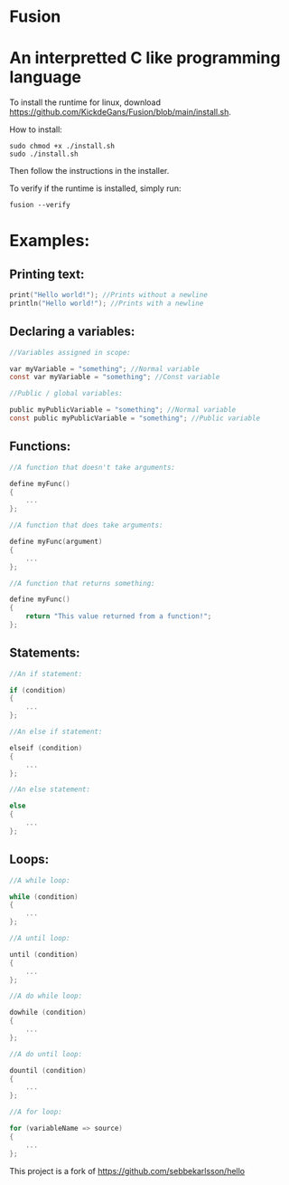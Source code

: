 # Fusion

# An interpretted C like programming language

To install the runtime for linux, download https://github.com/KickdeGans/Fusion/blob/main/install.sh.

How to install:
```console
sudo chmod +x ./install.sh
sudo ./install.sh
```
Then follow the instructions in the installer.

To verify if the runtime is installed, simply run:
```console
fusion --verify
```

# Examples:

## Printing text:
```C
print("Hello world!"); //Prints without a newline
println("Hello world!"); //Prints with a newline
```

## Declaring a variables:
```C
//Variables assigned in scope:

var myVariable = "something"; //Normal variable
const var myVariable = "something"; //Const variable

//Public / global variables:

public myPublicVariable = "something"; //Normal variable
const public myPublicVariable = "something"; //Public variable

```

## Functions:
```C
//A function that doesn't take arguments:

define myFunc()
{
    ...
};

//A function that does take arguments:

define myFunc(argument)
{
    ...
};

//A function that returns something:

define myFunc()
{
    return "This value returned from a function!";
};
```

## Statements:
```C
//An if statement:

if (condition)
{
    ...
};

//An else if statement:

elseif (condition)
{
    ...
};

//An else statement:

else
{
    ...
};
```

## Loops:
```C
//A while loop:

while (condition)
{
    ...
};

//A until loop:

until (condition)
{
    ...
};

//A do while loop:

dowhile (condition)
{
    ...
};

//A do until loop:

dountil (condition)
{
    ...
};

//A for loop:

for (variableName => source)
{
    ...
};
```


This project is a fork of https://github.com/sebbekarlsson/hello

